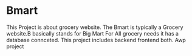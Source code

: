 # Bmart
This Project is about grocery website.
The Bmart is typically a Grocery website.B basically stands for Big Mart For All grocery needs it has a database connceted.
This project includes backend frontend both.
Awp project
